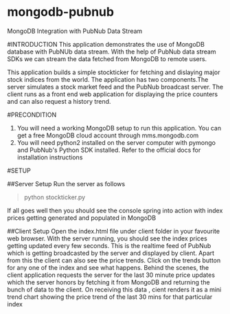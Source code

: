 mongodb-pubnub
==============

MongoDB Integration with PubNub Data Stream

#INTRODUCTION
This application demonstrates the use of MongoDB database with PubNUb data stream. With the help of PubNub data stream SDKs we can stream the data fetched from MongoDB to remote users.

This application builds a simple stockticker for fetching and dislaying major stock indices from the world. The application has two components.The server simulates a stock market feed and the PubNub broadcast server. The client runs as a front end web application for displaying the price counters and can also request a history trend.

#PRECONDITION

1. You will need a working MongoDB setup to run this application. You can get a free MongoDB cloud account through mms.mongodb.com
2. You will need python2 installed on the server computer with pymongo and PubNub's Python SDK installed. Refer to the official docs for installation instructions


#SETUP

##Server Setup
Run the server as follows
> python stockticker.py <MongoDB Server IP Address> <MongoDB Server Port Number>

If all goes well then you should see the console spring into action with index prices getting generated and populated in MongoDB 



##Client Setup
Open the index.html file under client folder in your favourite web browser. With the server running, you should see the index prices getting updated every few seconds. This is the realtime feed of PubNub which is getting broadcasted by the server and displayed by client. Apart from this the client can also see the price trends. Click on the trends button for any one of the index and see what happens. Behind the scenes, the client application requests the server for the last 30 minute price updates which the server honors by fetching it from MongoDB and returning the bunch of data to the client. On receiving this data , cient renders it as a mini trend chart showing the price trend of the last 30 mins for that particular index    

